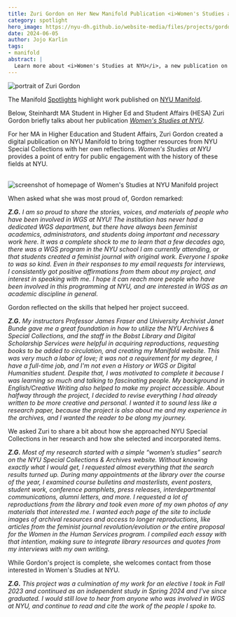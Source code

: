 ```yaml
---
title: Zuri Gordon on Her New Manifold Publication <i>Women's Studies at NYU</i>
category: spotlight
hero_image: https://nyu-dh.github.io/website-media/files/projects/gordon.jpg
date: 2024-06-05
author: Jojo Karlin
tags:
- manifold
abstract: |
  Learn more about <i>Women's Studies at NYU</i>, a new publication on NYU Manifold and Zuri's experience producing it.
---
```


<article class="message is-success mb-12" style="max-width:800px">
  <div class="message-body has-text-warning">
      <img src="https://nyu-dh.github.io/website-media/files/people/gordon.jpg" class="is-pulled-right circle-128" alt="portrait of Zuri Gordon"/>
      <p>The Manifold <a href="/news/spotlights/">Spotlights</a> highlight work published on <a href="https://nyu.manifoldapp.org">NYU Manifold</a>.</p>
      <p class="mb-3">Below, Steinhardt MA Student in Higher Ed and Student Affairs (HESA) Zuri Gordon briefly talks about her publication <i><a href="https://nyu.manifoldapp.org/projects/wgsatnyu">Women's Studies at NYU</a></i>.</p>

  </div>
</article>

For her MA in Higher Education and Student Affairs, Zuri Gordon created a digital publication on NYU Manifold to bring togther resources from NYU Special Collections with her own reflections. *Women's Studies at NYU* provides a point of entry for public engagement with the history of these fields at NYU. 

<br>

<img src="https://nyu-dh.github.io/website-media/files/projects/gordon-screen.jpg" alt="screenshot of homepage of Women's Studies at NYU Manifold project"/>

<br>

When asked what she was most proud of, Gordon remarked: 

*__Z.G.__ I am so proud to share the stories, voices, and materials of people who have been involved in WGS at NYU! The institution has never had a dedicated WGS department, but there have always been feminist academics, administrators, and students doing important and necessary work here. It was a complete shock to me to learn that a few decades ago, there was a WGS program in the NYU school I am currently attending, or that students created a feminist journal with original work. Everyone I spoke to was so kind. Even in their responses to my email requests for interviews, I consistently got positive affirmations from them about my project, and interest in speaking with me. I hope it can reach more people who have been involved in this programming at NYU, and are interested in WGS as an academic discipline in general.*

Gordon reflected on the skills that helped her project succeed. 

*__Z.G.__ My instructors Professor James Fraser and University Archivist Janet Bunde gave me a great foundation in how to utilize the NYU Archives & Special Collections, and the staff in the Bobst Library and Digital Scholarship Services were helpful in acquiring reproductions, requesting books to be added to circulation, and creating my Manifold website. This was very much a labor of love; it was not a requirement for my degree, I have a full-time job, and I'm not even a History or WGS or Digital Humanities student. Despite that, I was motivated to complete it because I was learning so much and talking to fascinating people. My background in English/Creative Writing also helped to make my project accessible. About halfway through the project, I decided to revise everything I had already written to be more creative and personal. I wanted it to sound less like a research paper, because the project is also about me and my experience in the archives, and I wanted the reader to be along my journey.*

We asked Zuri to share a bit about how she approached NYU Special Collections in her research and how she selected and incorporated items. 

*__Z.G.__ Most of my research started with a simple “women’s studies” search on the NYU Special Collections & Archives website. Without knowing exactly what I would get, I requested almost everything that the search results turned up. During many appointments at the library over the course of the year, I examined course bulletins and masterlists, event posters, student work, conference pamphlets, press releases, interdepartmental communications, alumni letters, and more. I requested a lot of reproductions from the library and took even more of my own photos of any materials that interested me. I wanted each page of the site to include images of archival resources and access to longer reproductions, like articles from the feminist journal revolution/evolution or the entire proposal for the Women in the Human Services program. I compiled each essay with that intention, making sure to integrate library resources and quotes from my interviews with my own writing.*

While Gordon's project is complete, she welcomes contact from those interested in Women's Studies at NYU. 

*__Z.G.__ This project was a culmination of my work for an elective I took in Fall 2023 and continued as an independent study in Spring 2024 and I've since graduated. I would still love to hear from anyone who was involved in WGS at NYU, and continue to read and cite the work of the people I spoke to.*



